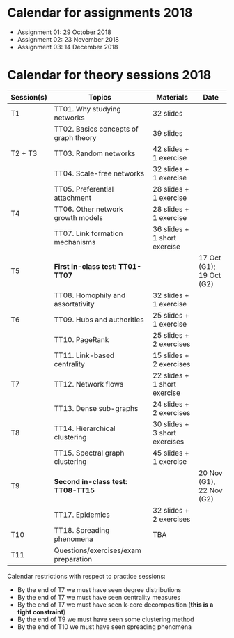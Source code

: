 
# Calendar for assignments 2018

* Assignment 01: 29 October 2018
* Assignment 02: 23 November 2018
* Assignment 03: 14 December 2018

# Calendar for theory sessions 2018

| Session(s)       | Topics                                | Materials | Date |
|------------------|---------------------------------------|-----------|------|
| T1               | TT01. Why studying networks           | 32 slides |      |
|                  | TT02. Basics concepts of graph theory | 39 slides |      |
| T2 + T3          | TT03. Random networks                 | 42 slides + 1 exercise |      |
|                  | TT04. Scale-free networks             | 32 slides + 1 exercise |      |
|                  | TT05. Preferential attachment         | 28 slides + 1 exercise |      |
| T4               | TT06. Other network growth models     | 28 slides + 1 exercise |      |
|                  | TT07. Link formation mechanisms       | 36 slides + 1 short exercise |      |
| T5               | **First in-class test: TT01-TT07**    |           | 17 Oct (G1); 19 Oct (G2) |
|                  | TT08. Homophily and assortativity     | 32 slides + 1 exercise |      |
| T6               | TT09. Hubs and authorities            | 25 slides + 1 exercise |      |
|                  | TT10. PageRank                        | 25 slides + 2 exercises |      |
|                  | TT11. Link-based centrality           | 15 slides + 2 exercises |      |
| T7               | TT12. Network flows                   | 22 slides + 1 short exercise |      |
|                  | TT13. Dense sub-graphs                | 24 slides + 2 exercises |      |
| T8               | TT14. Hierarchical clustering         | 30 slides + 3 short exercises |      |
|                  | TT15. Spectral graph clustering       | 45 slides + 1 exercise |      |
| T9               | **Second in-class test: TT08-TT15**   | | 20 Nov (G1), 22 Nov (G2) |
|                  | TT17. Epidemics                       | 32 slides + 2 exercises |      |
| T10              | TT18. Spreading phenomena             | TBA |      |
| T11              | Questions/exercises/exam preparation  | |      |

Calendar restrictions with respect to practice sessions:

* By the end of T7 we must have seen degree distributions
* By the end of T7 we must have seen centrality measures
* By the end of T7 we must have seen k-core decomposition (**this is a tight constraint**)
* By the end of T9 we must have seen some clustering method
* By the end of T10 we must have seen spreading phenomena
